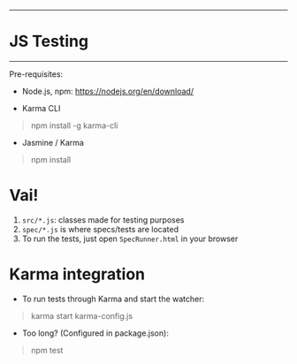  ----------------------
 # JS Testing
 ----------------------

Pre-requisites:
 
- Node.js, npm:
https://nodejs.org/en/download/

- Karma CLI
> npm install -g karma-cli

- Jasmine / Karma
> npm install

# Vai!

1. `src/*.js`: classes made for testing purposes
2. `spec/*.js` is where specs/tests are located
3. To run the tests, just open `SpecRunner.html` in your browser

# Karma integration

- To run tests through Karma and start the watcher:
> karma start karma-config.js

- Too long? (Configured in package.json): 
> npm test 

